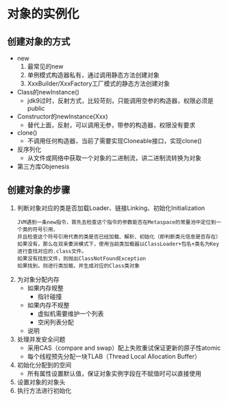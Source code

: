 # 对象的实例化
## 创建对象的方式
- new
    1. 最常见的new
    2. 单例模式构造器私有，通过调用静态方法创建对象
    3. XxxBuilder/XxxFactory工厂模式的静态方法创建对象
- Class的newInstance()
    - jdk9过时，反射方式，比较苛刻，只能调用空参的构造器，权限必须是public
- Constructor的newInstance(Xxx)
    - 替代上面，反射，可以调用无参，带参的构造器，权限没有要求
- clone()
    - 不调用任何构造器，当前了需要实现Cloneable接口，实现clone()
- 反序列化
    - 从文件或网络中获取一个对象的二进制流，讲二进制流转换为对象
- 第三方库Objenesis
## 创建对象的步骤
1. 判断对象对应的类是否加载Loader、链接Linking、初始化Initialization
   ```text
   JVM遇到一条new指令，首先去检查这个指令的参数能否在Metaspace的常量池中定位到一个类的符号引用，
   并且检查这个符号引用代表的类是否已经加载、解析、初始化（即判断类元信息是否存在）
   如果没有，那么在双亲委派模式下，使用当前类加载器以ClassLoader+包名+类名为Key进行查找对应的.class文件。
   如果没有找到文件，则抛出ClassNotFoundException
   如果找到，则进行类加载，并生成对应的Class类对象 
   ```
2. 为对象分配内存
    - 如果内存规整
        - 指针碰撞
    - 如果内存不规整
        - 虚拟机需要维护一个列表
        - 空闲列表分配
    - 说明
3. 处理并发安全问题
    - 采用CAS（compare and swap）配上失败重试保证更新的原子性atomic
    - 每个线程预先分配一块TLAB（Thread Local Allocation Buffer）
4. 初始化分配到的空间
    - 所有属性设置默认值，保证对象实例字段在不赋值时可以直接使用
5. 设置对象的对象头
6. 执行<init>方法进行初始化